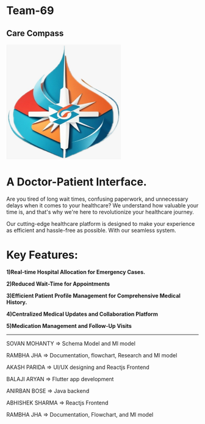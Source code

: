 # Team-69
## Care Compass
<img src="carecompass.jpg" alt="My Image" height="300" width="300" >

# A Doctor-Patient Interface.

Are you tired of long wait times, confusing paperwork, and unnecessary delays when it comes to your healthcare? We understand how valuable your time is, and that's why we're here to revolutionize your healthcare journey.

Our cutting-edge healthcare platform is designed to make your experience as efficient and hassle-free as possible. With our seamless system.

# Key Features:

**1)Real-time Hospital Allocation for Emergency Cases.**

**2)Reduced Wait-Time for Appointments** 

**3)Efficient Patient Profile Management for Comprehensive Medical History.**

**4)Centralized Medical Updates and Collaboration Platform**

**5)Medication Management and Follow-Up Visits**
_______________________________________________________________________________________________________________________________________________________________________
SOVAN MOHANTY => Schema Model and Ml model

RAMBHA JHA => Documentation, flowchart, Research and Ml model 

AKASH PARIDA => UI/UX designing and Reactjs Frontend

BALAJI ARYAN => Flutter app development

ANIRBAN BOSE => Java backend

ABHISHEK SHARMA => Reactjs Frontend

RAMBHA JHA => Documentation, Flowchart, and Ml model 
